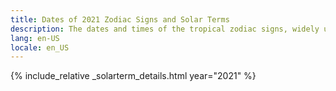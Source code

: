 ```yaml
---
title: Dates of 2021 Zodiac Signs and Solar Terms
description: The dates and times of the tropical zodiac signs, widely used in western astrology, and solar terms of year 2021
lang: en-US
locale: en_US
---
```

{% include_relative _solarterm_details.html year="2021" %}

